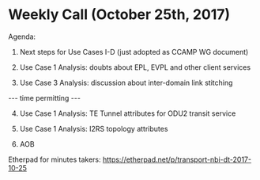 # Weekly Call (October 25th, 2017)

Agenda:

1) Next steps for Use Cases I-D (just adopted as CCAMP WG document)

2) Use Case 1 Analysis: doubts about EPL, EVPL and other client services

3) Use Case 3 Analysis: discussion about inter-domain link stitching

--- time permitting ---

4) Use Case 1 Analysis: TE Tunnel attributes for ODU2 transit service

5) Use Case 1 Analysis: I2RS topology attributes

6) AOB

Etherpad for minutes takers: https://etherpad.net/p/transport-nbi-dt-2017-10-25
